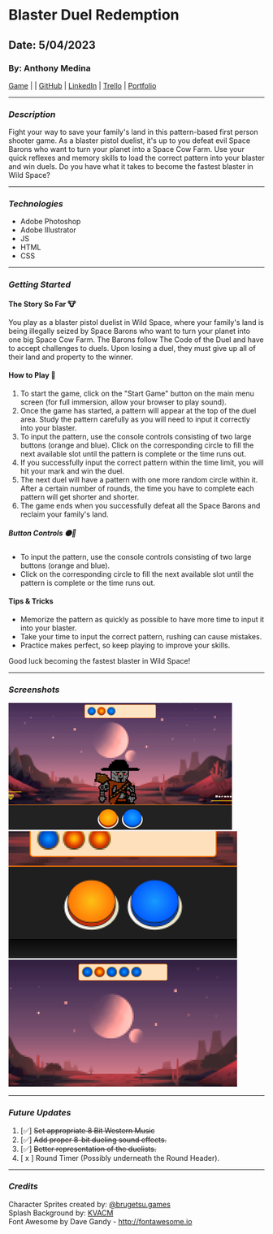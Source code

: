 # Blaster Duel Redemption

## Date: 5/04/2023

### By: Anthony Medina

[Game](https://playbdr.surge.sh) | | [GitHub](https://github.com/ajm24027) | [LinkedIn](https://www.linkedin.com/in/anthonyjmedina/) | [Trello](https://trello.com/w/design_playground/home) | [Portfolio](https://www.anthonyjmedina.com/)

---

### **_Description_**

Fight your way to save your family's land in this pattern-based first person shooter game. As a blaster pistol duelist, it's up to you defeat evil Space Barons who want to turn your planet into a Space Cow Farm. Use your quick reflexes and memory skills to load the correct pattern into your blaster and win duels. Do you have what it takes to become the fastest blaster in Wild Space?

---

### **_Technologies_**

- Adobe Photoshop
- Adobe Illustrator
- JS
- HTML
- CSS

---

### **_Getting Started_**

#### **The Story So Far** 🐮

You play as a blaster pistol duelist in Wild Space, where your family's land is being illegally seized by Space Barons who want to turn your planet into one big Space Cow Farm. The Barons follow The Code of the Duel and have to accept challenges to duels. Upon losing a duel, they must give up all of their land and property to the winner.

#### **How to Play** 🔫

1. To start the game, click on the "Start Game" button on the main menu screen (for full immersion, allow your browser to play sound).
2. Once the game has started, a pattern will appear at the top of the duel area. Study the pattern carefully as you will need to input it correctly into your blaster.
3. To input the pattern, use the console controls consisting of two large buttons (orange and blue). Click on the corresponding circle to fill the next available slot until the pattern is complete or the time runs out.
4. If you successfully input the correct pattern within the time limit, you will hit your mark and win the duel.
5. The next duel will have a pattern with one more random circle within it. After a certain number of rounds, the time you have to complete each pattern will get shorter and shorter.
6. The game ends when you successfully defeat all the Space Barons and reclaim your family's land.

##### **Button Controls** 🟠🔵

- To input the pattern, use the console controls consisting of two large buttons (orange and blue).
- Click on the corresponding circle to fill the next available slot until the pattern is complete or the time runs out.

#### **Tips & Tricks**

- Memorize the pattern as quickly as possible to have more time to input it into your blaster.
- Take your time to input the correct pattern, rushing can cause mistakes.
- Practice makes perfect, so keep playing to improve your skills.

Good luck becoming the fastest blaster in Wild Space!

---

### **_Screenshots_**

![Gameplay1](imgs/gameplay-image.png) ![Gameplay2](imgs/gamePlayScreenShots_controls.png) ![Gameplay2](imgs/gamePlayScreenShots_reference.png)

---

### **_Future Updates_**

1. [✅] ~~Set appropriate 8 Bit Western Music~~
2. [✅] ~~Add proper 8-bit dueling sound effects.~~
3. [✅] ~~Better representation of the duelists.~~
4. [ x ] Round Timer (Possibly underneath the Round Header).

---

### **_Credits_**

Character Sprites created by: [@brugetsu.games](https://play.google.com/store/apps/details?id=com.Brugetsu.inc)<br />
Splash Background by: [KVACM](https://kvacm.artstation.com/projects/BmA8Ak)<br />
Font Awesome by Dave Gandy - http://fontawesome.io
